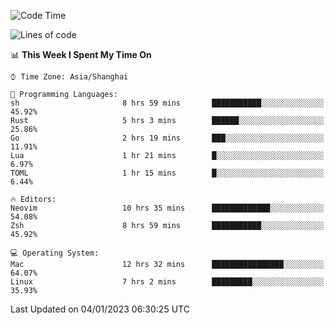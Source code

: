 <!--START_SECTION:waka-->
![Code Time](http://img.shields.io/badge/Code%20Time-1%2C104%20hrs%2029%20mins-blue)

![Lines of code](https://img.shields.io/badge/From%20Hello%20World%20I%27ve%20Written-24%20Thousand%20lines%20of%20code-blue)

📊 **This Week I Spent My Time On** 

```text
⌚︎ Time Zone: Asia/Shanghai

💬 Programming Languages: 
sh                       8 hrs 59 mins       ███████████░░░░░░░░░░░░░░   45.92% 
Rust                     5 hrs 3 mins        ██████░░░░░░░░░░░░░░░░░░░   25.86% 
Go                       2 hrs 19 mins       ███░░░░░░░░░░░░░░░░░░░░░░   11.91% 
Lua                      1 hr 21 mins        █░░░░░░░░░░░░░░░░░░░░░░░░   6.97% 
TOML                     1 hr 15 mins        █░░░░░░░░░░░░░░░░░░░░░░░░   6.44%

🔥 Editors: 
Neovim                   10 hrs 35 mins      █████████████░░░░░░░░░░░░   54.08% 
Zsh                      8 hrs 59 mins       ███████████░░░░░░░░░░░░░░   45.92%

💻 Operating System: 
Mac                      12 hrs 32 mins      ████████████████░░░░░░░░░   64.07% 
Linux                    7 hrs 2 mins        █████████░░░░░░░░░░░░░░░░   35.93%

```


 Last Updated on 04/01/2023 06:30:25 UTC
<!--END_SECTION:waka-->
